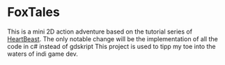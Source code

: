 # FoxTales

This is a mini 2D action adventure based on the tutorial series of [HeartBeast](https://www.youtube.com/watch?v=mAbG8Oi-SvQ&ab_channel=HeartBeast). The only notable change will be the implementation of all the code in c# instead of gdskript
This project is used to tipp my toe into the waters of indi game dev.
